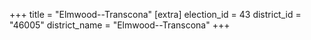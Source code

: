 +++
title = "Elmwood--Transcona"
[extra]
election_id = 43
district_id = "46005"
district_name = "Elmwood--Transcona"
+++
